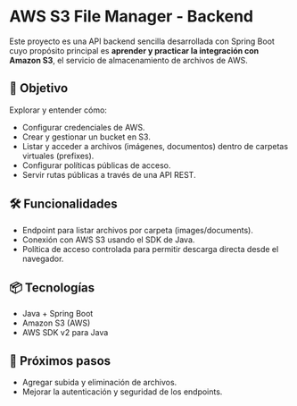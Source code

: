 # AWS S3 File Manager - Backend

Este proyecto es una API backend sencilla desarrollada con Spring Boot cuyo propósito principal es **aprender y practicar la integración con Amazon S3**, el servicio de almacenamiento de archivos de AWS.

## 🎯 Objetivo

Explorar y entender cómo:

- Configurar credenciales de AWS.
- Crear y gestionar un bucket en S3.
- Listar y acceder a archivos (imágenes, documentos) dentro de carpetas virtuales (prefixes).
- Configurar políticas públicas de acceso.
- Servir rutas públicas a través de una API REST.

## 🛠 Funcionalidades

- Endpoint para listar archivos por carpeta (images/documents).
- Conexión con AWS S3 usando el SDK de Java.
- Política de acceso controlada para permitir descarga directa desde el navegador.

## 📦 Tecnologías

- Java + Spring Boot
- Amazon S3 (AWS)
- AWS SDK v2 para Java

## 🚀 Próximos pasos

- Agregar subida y eliminación de archivos.
- Mejorar la autenticación y seguridad de los endpoints.
